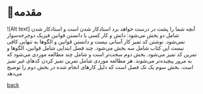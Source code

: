 # 🚧مقدمه

![Alt text]
آنچه شما را پشت در درست خواهد برد استادکار شدن است و استادکار شدن شامل دو بخش می‌شود: داتش و کار
کسی با دانستن قوانین فیزیک دوچرخه‌سوار نمی‌شود.
نوشتن کد تمیز کار آسانی نیست و دانستن قوانین و الگوها به تنهایی کافی نیست
این کتاب شامل سه بخش می‌شود. چند فصل ابتدایی شامل قوانین، الگوها و تمرین کد تمیز می‌شود. بخش دوم سخت‌تر است و شامل چند مطالعه موردی می‌شود که به مرور پیچیده‌تر می‌شوند. هر مطالعه موردی شامل تمرین تمیز کردن کدهای غیر تمیز است. بخش سوم یک تک فصل است که دلیل کارهای انجام شده در بخش دوم را توضیح می‌دهد

[back](README.md)